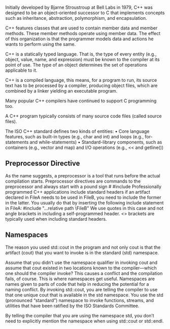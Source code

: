 Initially developed by Bjarne Stroustroup at Bell Labs in 1979, C++ was designed to be an object-oriented successor to C that implements concepts such as inheritance, abstraction, polymorphism, and encapsulation.

C++ features classes that are used to contain member data and member
methods. These member methods operate using member data. The effect of this
organization is that the programmer models data and actions he wants to perform
using the same.

C++ is a statically typed language. That is, the type of every entity (e.g., object, value, name, and expression) must be known to the compiler at its point of use.
The type of an object determines the set of operations applicable to it.






C++ is a compiled language, this means, for a program to run, its source text has to be processed by a compiler, producing object files, which are combined by a linker yielding an executable program.

Many popular C++ compilers have continued to support C programming too.

A C++ program typically consists of many source code files (called source files).






The ISO C++ standard defines two kinds of entities:
• Core language features, such as built-in types (e.g., char and int) and loops (e.g., for-statements and while-statements)
• Standard-library components, such as containers (e.g., vector and map) and I/O operations
(e.g., << and getline())










## Preprocessor Directive

As the name suggests, a preprocessor is a tool that runs before the actual compilation
starts. Preprocessor directives are commands to the preprocessor and always start with
a pound sign #
 #include
Professionally programmed C++ applications include standard
headers
if an artifact declared in FileA needs to be used in
FileB, you need to include the former in the latter. You usually do
that by inserting the following include statement in FileA:
 #include "...relative path \FileB"
We use quotes in this case and not angle brackets in including
a self-programmed header. <> brackets are typically used when
including standard headers.


## Namespaces
The reason you used std::cout in the program and not only cout is that the artifact (cout) that you want to invoke is in the standard (std) namespace.

Assume that you didn’t use the namespace qualifier in invoking cout and assume that
cout existed in two locations known to the compiler—which one should the compiler
invoke? This causes a conflict and the compilation fails, of course. This is where
namespaces get useful. Namespaces are names given to parts of code that help in
reducing the potential for a naming conflict. By invoking std::cout, you are telling the
compiler to use that one unique cout that is available in the std namespace.
You use the std (pronounced “standard”) namespace to invoke
functions, streams, and utilities that have been ratified by the
ISO Standards Committee.

By telling the compiler that you are using the namespace std, you
don’t need to explicitly mention the namespace when using std::cout or
std::endl.
